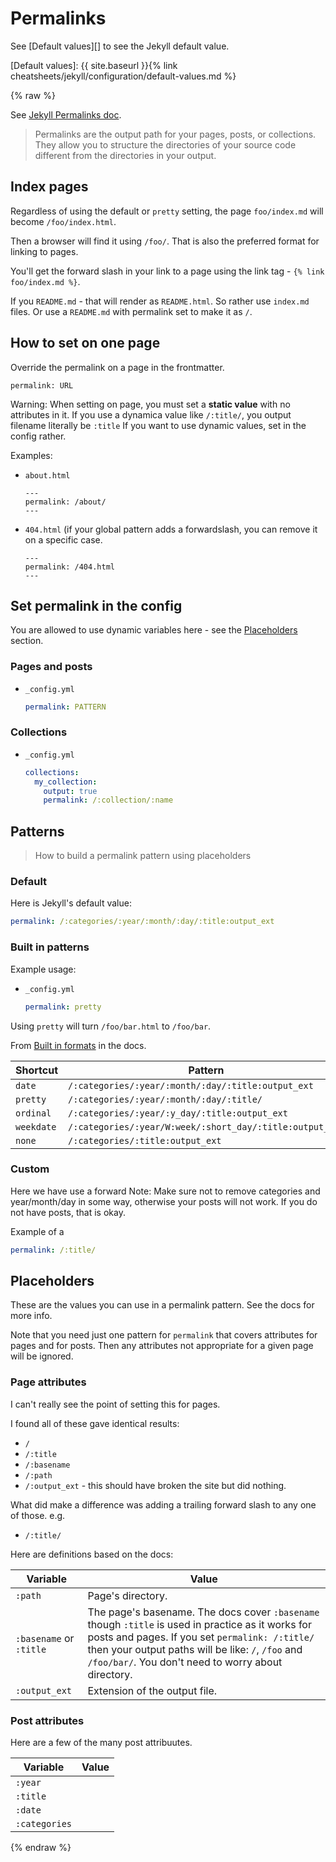 # Permalinks

See [Default values][] to see the Jekyll default value. 

[Default values]: {{ site.baseurl }}{% link cheatsheets/jekyll/configuration/default-values.md %}

{% raw %}

See [Jekyll Permalinks doc](https://jekyllrb.com/docs/permalinks/).

> Permalinks are the output path for your pages, posts, or collections. They allow you to structure the directories of your source code different from the directories in your output.


## Index pages

Regardless of using the default or `pretty` setting, the page `foo/index.md` will become `/foo/index.html`.

Then a browser will find it using `/foo/`. That is also the preferred format for linking to pages.

You'll get the forward slash in your link to a page using the link tag - `{% link foo/index.md %}`.

If you `README.md` - that will render as `README.html`. So rather use `index.md` files. Or use a `README.md` with permalink set to make it as `/`.


## How to set on one page

Override the permalink on a page in the frontmatter.

```
permalink: URL
```

Warning: When setting on page, you must set a **static value** with no attributes in it. If you use a dynamica value like `/:title/`, you output filename literally be `:title` If you want to use dynamic values, set in the config rather.

Examples:

- `about.html`
    ```liquid
    ---
    permalink: /about/
    ---
    ```
- `404.html` (if your global pattern adds a forwardslash, you can remove it on a specific case.
    ```liquid
    ---
    permalink: /404.html
    ---
    ```


## Set permalink in the config

You are allowed to use dynamic variables here - see the [Placeholders](#placeholders) section.

### Pages and posts

- `_config.yml`
    ```yaml
    permalink: PATTERN
    ```

### Collections

- `_config.yml`
    ```yaml
    collections:
      my_collection:
        output: true
        permalink: /:collection/:name
    ```


## Patterns
> How to build a permalink pattern using placeholders

### Default

Here is Jekyll's default value:

```yaml
permalink: /:categories/:year/:month/:day/:title:output_ext
```

### Built in patterns

Example usage:

- `_config.yml`
    ```yaml
    permalink: pretty
    ```

Using `pretty` will turn `/foo/bar.html` to `/foo/bar`.

From [Built in formats](https://jekyllrb.com/docs/permalinks/#built-in-formats) in the docs.

| Shortcut   | Pattern                                                  |
| ---------- | -------------------------------------------------------- |
| `date`     | `/:categories/:year/:month/:day/:title:output_ext`       |
| `pretty`   | `/:categories/:year/:month/:day/:title/`                 |
| `ordinal`  | `/:categories/:year/:y_day/:title:output_ext`            |
| `weekdate` | `/:categories/:year/W:week/:short_day/:title:output_ext` |
| `none`     | `/:categories/:title:output_ext`                         |


### Custom

Here we have use a forward
Note: Make sure not to remove categories and year/month/day in some way, otherwise your posts will not work. If you do not have posts, that is okay.

Example of a

```yaml
permalink: /:title/
```


## Placeholders

These are the values you can use in a permalink pattern. See the docs for more info.

Note that you need just one pattern for `permalink` that covers attributes for pages and for posts. Then any attributes not appropriate for a given page will be ignored.

### Page attributes

I can't really see the point of setting this for pages.

I found all of these gave identical results:

- `/`
- `/:title`
- `/:basename`
- `/:path`
- `/:output_ext` - this should have broken the site but did nothing.

What did make a difference was adding a trailing forward slash to any one of those. e.g.

- `/:title/`

Here are definitions based on the docs:

| Variable                | Value                                                                                                                                                                                                                                                            |
| ----------------------- | ---------------------------------------------------------------------------------------------------------------------------------------------------------------------------------------------------------------------------------------------------------------- |
| `:path`                 | Page's directory.                                                                                                                                                                                                                                                |
| `:basename` or `:title` | The page's basename. The docs cover `:basename` though `:title` is used in practice as it works for posts and pages. If you set `permalink: /:title/` then your output paths will be like: `/`, `/foo` and `/foo/bar/`. You don't need to worry about directory. |
| `:output_ext`           | Extension of the output file.                                                                                                                                                                                                                                    |  |

### Post attributes

Here are a few of the many post attribuutes.

| Variable      | Value |
| ------------- | ----- |
| `:year`       |       |
| `:title`      |       |
| `:date`       |       |
| `:categories` |       |

{% endraw %}
